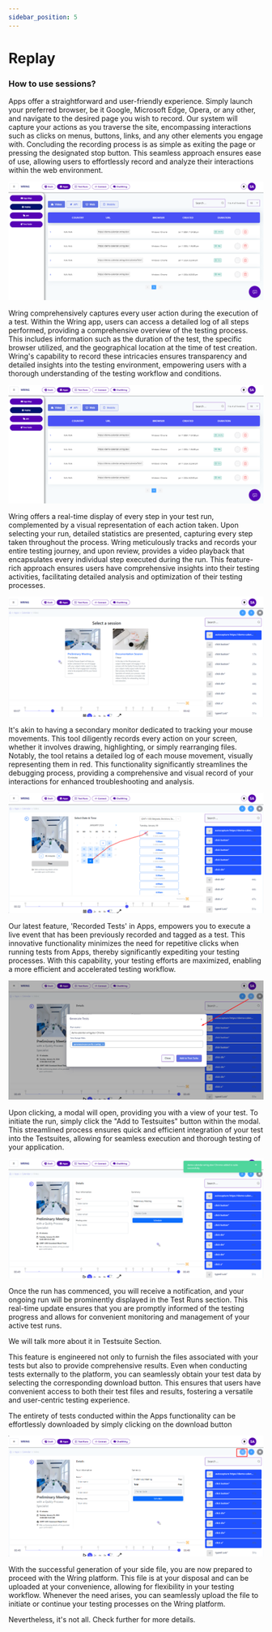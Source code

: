 ```yaml
---
sidebar_position: 5
---
```


# Replay

### How to use sessions?

Apps offer a straightforward and user-friendly experience. Simply launch your preferred browser, be it Google, Microsoft Edge, Opera, or any other, and navigate to the desired page you wish to record. Our system will capture your actions as you traverse the site, encompassing interactions such as clicks on menus, buttons, links, and any other elements you engage with. Concluding the recording process is as simple as exiting the page or pressing the designated stop button. This seamless approach ensures ease of use, allowing users to effortlessly record and analyze their interactions within the web environment.

 ![Pageview](/img/replay1.png)


Wring comprehensively captures every user action during the execution of a test. Within the Wring app, users can access a detailed log of all steps performed, providing a comprehensive overview of the testing process. This includes information such as the duration of the test, the specific browser utilized, and the geographical location at the time of test creation. Wring's capability to record these intricacies ensures transparency and detailed insights into the testing environment, empowering users with a thorough understanding of the testing workflow and conditions.

 ![Pageview](/img/replay1.png)

Wring offers a real-time display of every step in your test run, complemented by a visual representation of each action taken. Upon selecting your run, detailed statistics are presented, capturing every step taken throughout the process. Wring meticulously tracks and records your entire testing journey, and upon review, provides a video playback that encapsulates every individual step executed during the run. This feature-rich approach ensures users have comprehensive insights into their testing activities, facilitating detailed analysis and optimization of their testing processes.

 ![Pageview](/img/replay2.png)

It's akin to having a secondary monitor dedicated to tracking your mouse movements. This tool diligently records every action on your screen, whether it involves drawing, highlighting, or simply rearranging files. Notably, the tool retains a detailed log of each mouse movement, visually representing them in red. This functionality significantly streamlines the debugging process, providing a comprehensive and visual record of your interactions for enhanced troubleshooting and analysis.

 ![Pageview](/img/replay3.png)

Our latest feature, 'Recorded Tests' in Apps, empowers you to execute a live event that has been previously recorded and tagged as a test. This innovative functionality minimizes the need for repetitive clicks when running tests from Apps, thereby significantly expediting your testing processes. With this capability, your testing efforts are maximized, enabling a more efficient and accelerated testing workflow.

 ![Pageview](/img/replay4.png)

Upon clicking, a modal will open, providing you with a view of your test. To initiate the run, simply click the "Add to Testsuites" button within the modal. This streamlined process ensures quick and efficient integration of your test into the Testsuites, allowing for seamless execution and thorough testing of your application.

![Pageview](/img/replay5.png)

Once the run has commenced, you will receive a notification, and your ongoing run will be prominently displayed in the Test Runs section. This real-time update ensures that you are promptly informed of the testing progress and allows for convenient monitoring and management of your active test runs.

We will talk more about it in Testsuite Section. 

 
This feature is engineered not only to furnish the files associated with your tests but also to provide comprehensive results. Even when conducting tests externally to the platform, you can seamlessly obtain your test data by selecting the corresponding download button. This ensures that users have convenient access to both their test files and results, fostering a versatile and user-centric testing experience.

The entirety of tests conducted within the Apps functionality can be effortlessly downloaded by simply clicking on the download button

![Pageview](/img/replay6.png)

With the successful generation of your side file, you are now prepared to proceed with the Wring platform. This file is at your disposal and can be uploaded at your convenience, allowing for flexibility in your testing workflow. Whenever the need arises, you can seamlessly upload the file to initiate or continue your testing processes on the Wring platform.

Nevertheless, it's not all. Check further for more details.


